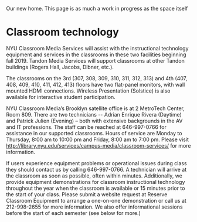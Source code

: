 Our new home. This page is as much a work in progress as the space itself

# Classroom technology
NYU Classroom Media Services will assist with the instructional technology equipment and services in the classrooms in these two facilities beginning fall 2019.  Tandon Media Services will support classrooms at other Tandon buildings (Rogers Hall, Jacobs, Dibner, etc.).

The classrooms on the 3rd (307, 308, 309, 310, 311, 312, 313) and 4th (407, 408, 409, 410, 411, 412, 413) floors have two flat-panel monitors, with wall mounted HDMI connections. Wireless Presentation (Solstice) is also available for interactive student participation.

NYU Classroom Media’s Brooklyn satellite office is at 2 MetroTech Center, Room 809. There are two technicians -- Adrian Enrique Rivera (Daytime) and Patrick Julien (Evening) – both with extensive backgrounds in the AV and IT professions. The staff can be reached at 646-997-0766 for assistance in our supported classrooms. Hours of service are Monday to Thursday, 8:00 am to 10:00 pm and Friday, 8:00 am to 7:00 pm. Please visit http://library.nyu.edu/services/campus-media/classroom-services/ for more information.

If users experience equipment problems or operational issues during class they should contact us by calling 646-997-0766. A technician will arrive at the classroom as soon as possible, often within minutes.
Additionally, we provide equipment demonstrations for classroom instructional technology throughout the year when the classroom is available or 15 minutes prior to the start of your class. Please submit a website request at Reserve Classroom Equipment to arrange a one-on-one demonstration or call us at 212-998-2655 for more information.
We also offer informational sessions before the start of each semester (see below for more.)
